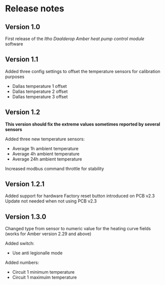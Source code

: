 # Release notes

## Version 1.0

First release of the *Itho Daalderop Amber heat pump control module* software

## Version 1.1

Added three config settings to offset the temperature sensors for calibration purposes
- Dallas temperature 1 offset
- Dallas temperature 2 offset
- Dallas temperature 3 offset

## Version 1.2

**This version should fix the extreme values sometimes reported by several sensors**

Added three new temperature sensors:
- Average 1h ambient temperature
- Average 4h ambient temperature
- Average 24h ambient temperature

Increased modbus command throttle for stability

## Version 1.2.1

Added support for hardware Factory reset button introduced on PCB v2.3
Update not needed when not using PCB v2.3

## Version 1.3.0

Changed type from sensor to numeric value for the heating curve fields (works for Amber version 2.29 and above)

Added switch:
- Use anti legionalle mode

Added numbers:
- Circuit 1 minimum temperature
- Circuit 1 maximuim temperature
